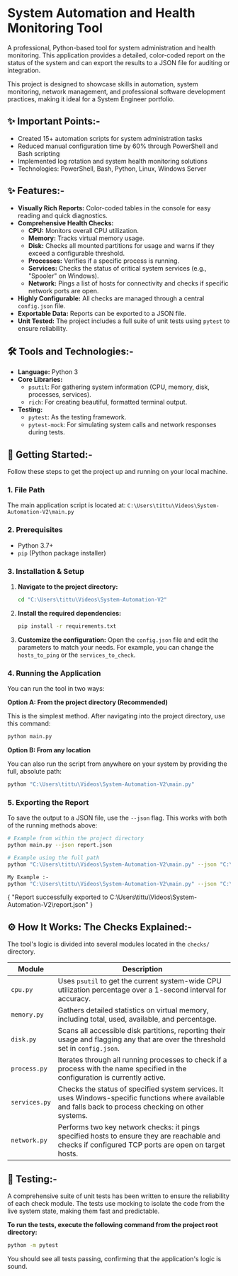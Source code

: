 
# System Automation and Health Monitoring Tool

A professional, Python-based tool for system administration and health monitoring. This application provides a detailed, color-coded report on the status of the system and can export the results to a JSON file for auditing or integration.

This project is designed to showcase skills in automation, system monitoring, network management, and professional software development practices, making it ideal for a System Engineer portfolio.

## ✨ Important Points:-
- Created 15+ automation scripts for system administration tasks
- Reduced manual configuration time by 60% through PowerShell and Bash scripting
- Implemented log rotation and system health monitoring solutions
- Technologies: PowerShell, Bash, Python, Linux, Windows Server

## ✨ Features:-

- **Visually Rich Reports:** Color-coded tables in the console for easy reading and quick diagnostics.
- **Comprehensive Health Checks:**
  - **CPU:** Monitors overall CPU utilization.
  - **Memory:** Tracks virtual memory usage.
  - **Disk:** Checks all mounted partitions for usage and warns if they exceed a configurable threshold.
  - **Processes:** Verifies if a specific process is running.
  - **Services:** Checks the status of critical system services (e.g., "Spooler" on Windows).
  - **Network:** Pings a list of hosts for connectivity and checks if specific network ports are open.
- **Highly Configurable:** All checks are managed through a central `config.json` file.
- **Exportable Data:** Reports can be exported to a JSON file.
- **Unit Tested:** The project includes a full suite of unit tests using `pytest` to ensure reliability.

## 🛠️ Tools and Technologies:-

- **Language:** Python 3
- **Core Libraries:**
  - `psutil`: For gathering system information (CPU, memory, disk, processes, services).
  - `rich`: For creating beautiful, formatted terminal output.
- **Testing:**
  - `pytest`: As the testing framework.
  - `pytest-mock`: For simulating system calls and network responses during tests.

## 🚀 Getting Started:-

Follow these steps to get the project up and running on your local machine.

### 1. File Path

The main application script is located at:
`C:\Users\tittu\Videos\System-Automation-V2\main.py`

### 2. Prerequisites

- Python 3.7+
- `pip` (Python package installer)

### 3. Installation & Setup

1.  **Navigate to the project directory:**
    ```bash
    cd "C:\Users\tittu\Videos\System-Automation-V2"
    ```
2.  **Install the required dependencies:**
    ```bash
    pip install -r requirements.txt
    ```
3.  **Customize the configuration:**
    Open the `config.json` file and edit the parameters to match your needs. For example, you can change the `hosts_to_ping` or the `services_to_check`.

### 4. Running the Application

You can run the tool in two ways:

**Option A: From the project directory (Recommended)**

This is the simplest method. After navigating into the project directory, use this command:
```bash
python main.py
```

**Option B: From any location**

You can also run the script from anywhere on your system by providing the full, absolute path:
```bash
python "C:\Users\tittu\Videos\System-Automation-V2\main.py"
```

### 5. Exporting the Report

To save the output to a JSON file, use the `--json` flag. This works with both of the running methods above:

```bash
# Example from within the project directory
python main.py --json report.json

# Example using the full path
python "C:\Users\tittu\Videos\System-Automation-V2\main.py" --json "C:\path	to\youreport.json"

My Example :- 
python "C:\Users\tittu\Videos\System-Automation-V2\main.py" --json "C:\Users\tittu\Videos\System-Automation-V2\report.json"
```

{ "Report successfully exported to C:\Users\tittu\Videos\System-Automation-V2\report.json" }


## ⚙️ How It Works: The Checks Explained:-

The tool's logic is divided into several modules located in the `checks/` directory.

| Module          | Description                                                                                                                                 |
| --------------- | ------------------------------------------------------------------------------------------------------------------------------------------- |
| `cpu.py`        | Uses `psutil` to get the current system-wide CPU utilization percentage over a 1-second interval for accuracy.                                |
| `memory.py`     | Gathers detailed statistics on virtual memory, including total, used, available, and percentage.                                            |
| `disk.py`       | Scans all accessible disk partitions, reporting their usage and flagging any that are over the threshold set in `config.json`.                |
| `process.py`    | Iterates through all running processes to check if a process with the name specified in the configuration is currently active.                |
| `services.py`   | Checks the status of specified system services. It uses Windows-specific functions where available and falls back to process checking on other systems. |
| `network.py`    | Performs two key network checks: it pings specified hosts to ensure they are reachable and checks if configured TCP ports are open on target hosts. |

## 🧪 Testing:-

A comprehensive suite of unit tests has been written to ensure the reliability of each check module. The tests use mocking to isolate the code from the live system state, making them fast and predictable.

**To run the tests, execute the following command from the project root directory:**

```bash
python -m pytest
```

You should see all tests passing, confirming that the application's logic is sound.
#
